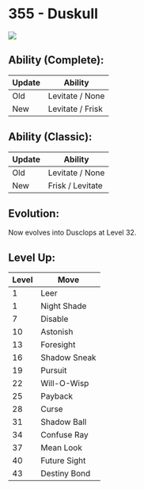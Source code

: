 # 355 - Duskull
![][355]

## Ability (Complete):

Update | Ability
---    | ---
Old    | Levitate / None
New    | Levitate / Frisk

## Ability (Classic):

Update | Ability
---    | ---
Old    | Levitate / None
New    | Frisk / Levitate

## Evolution:
Now evolves into Dusclops at Level 32.

## Level Up:

Level | Move
---   | ---
  1   | Leer
  1   | Night Shade
  7   | Disable
 10   | Astonish
 13   | Foresight
 16   | Shadow Sneak
 19   | Pursuit
 22   | Will-O-Wisp
 25   | Payback
 28   | Curse
 31   | Shadow Ball
 34   | Confuse Ray
 37   | Mean Look
 40   | Future Sight
 43   | Destiny Bond



[355]: /img/pokemon/355.png
